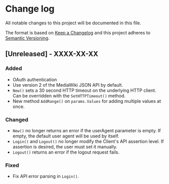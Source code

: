 # Change log

All notable changes to this project will be documented in this file.

The format is based on [Keep a Changelog](http://keepachangelog.com/) 
and this project adheres to [Semantic Versioning](http://semver.org/).

## [Unreleased] - XXXX-XX-XX
### Added
- OAuth authentication
- Use version 2 of the MediaWiki JSON API by default.
- `New()` sets a 30 second HTTP timeout on the underlying HTTP client.
Can be overridden with the `SetHTTPTimeout()` method.
- New method `AddRange()` on `params.Values` for adding multiple values at once.

### Changed
- `New()` no longer returns an error if the userAgent parameter is empty.
If empty, the default user agent will be used by itself.
- `Login()` and `Logout()` no longer modify the Client's API assertion level.
If assertion is desired, the user must set it manually.
- `Logout()` returns an error if the logout request fails.

### Fixed
- Fix API error parsing in `Login()`.
